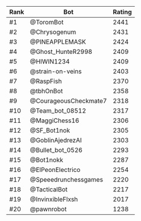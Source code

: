 Rank|Bot|Rating
---|---|---
#1|@ToromBot|2441
#2|@Chrysogenum|2431
#3|@PINEAPPLEMASK|2424
#4|@Ghost_HunteR2998|2409
#5|@HIWIN1234|2409
#6|@strain-on-veins|2403
#7|@RaspFish|2370
#8|@tbhOnBot|2358
#9|@CourageousCheckmate7|2318
#10|@Team_bot_08512|2317
#11|@MaggiChess16|2306
#12|@SF_Bot1nok|2305
#13|@GoblinAjedrezAI|2303
#14|@Bullet_bot_0526|2293
#15|@Bot1nokk|2287
#16|@ElPeonElectrico|2254
#17|@Speeedrunchessgames|2220
#18|@TacticalBot|2217
#19|@InvinxibleFlxsh|2017
#20|@pawnrobot|1238
